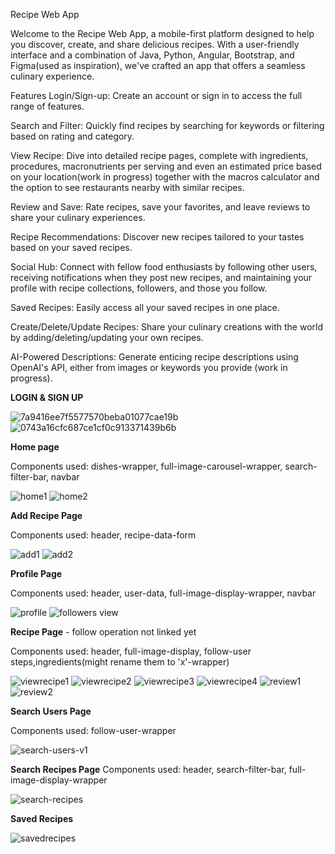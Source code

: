 Recipe Web App


Welcome to the Recipe Web App, a mobile-first platform designed to help you discover, create, and share delicious recipes. With a user-friendly interface and a combination of Java, Python, Angular, Bootstrap, and Figma(used as inspiration), we've crafted an app that offers a seamless culinary experience.

Features
Login/Sign-up: Create an account or sign in to access the full range of features.

Search and Filter: Quickly find recipes by searching for keywords or filtering based on rating and category.

View Recipe: Dive into detailed recipe pages, complete with ingredients, procedures, macronutrients per serving and even an estimated price based on your location(work in progress) together with the macros calculator and the option to see restaurants nearby with similar recipes.

Review and Save: Rate recipes, save your favorites, and leave reviews to share your culinary experiences.

Recipe Recommendations: Discover new recipes tailored to your tastes based on your saved recipes.

Social Hub: Connect with fellow food enthusiasts by following other users, receiving notifications when they post new recipes, and maintaining your profile with recipe collections, followers, and those you follow.

Saved Recipes: Easily access all your saved recipes in one place.

Create/Delete/Update Recipes: Share your culinary creations with the world by adding/deleting/updating your own recipes.

AI-Powered Descriptions: Generate enticing recipe descriptions using OpenAI's API, either from images or keywords you provide (work in progress).

**LOGIN & SIGN UP**

![7a9416ee7f5577570beba01077cae19b](https://github.com/lupandrei/recipeAppFrontend/assets/126556183/80c9a07f-c380-4311-a54c-0eab7611f785)
![0743a16cfc687ce1cf0c913371439b6b](https://github.com/lupandrei/recipeAppFrontend/assets/126556183/a3ed8250-cabb-4258-a421-2d28b38ebc69)


**Home page**

Components used: dishes-wrapper, full-image-carousel-wrapper, search-filter-bar, navbar

![home1](https://github.com/lupandrei/recipeAppFrontend/assets/126556183/f798bd50-82a5-4b32-a7e8-020113ebdf03)
![home2](https://github.com/lupandrei/recipeAppFrontend/assets/126556183/bed1c3cd-6834-43ed-8806-611da3a215a5)


**Add Recipe Page**

Components used: header, recipe-data-form 

![add1](https://github.com/lupandrei/recipeAppFrontend/assets/126556183/1d2dbf39-ac69-47f2-8fbf-465994dba46a)
![add2](https://github.com/lupandrei/recipeAppFrontend/assets/126556183/02a99f5c-0771-4b2c-a550-2bac44e7a518)

**Profile Page**

Components used: header, user-data, full-image-display-wrapper, navbar

![profile](https://github.com/lupandrei/recipeAppFrontend/assets/126556183/0c7985cc-a9da-4d90-b1b5-f4ae9f596e77)
![followers view](https://github.com/lupandrei/recipeAppBackend/assets/126556183/8215e39d-52a5-4070-9431-0ea8414bc4f7)

**Recipe Page** - follow operation not linked yet

Components used: header, full-image-display, follow-user steps,ingredients(might rename them to 'x'-wrapper) 

![viewrecipe1](https://github.com/lupandrei/recipeAppBackend/assets/126556183/baa0d3dc-dac8-41af-a322-7ad5b7b30f16)
![viewrecipe2](https://github.com/lupandrei/recipeAppBackend/assets/126556183/e3e6edef-55d6-48cb-aa47-546af2878cd6)
![viewrecipe3](https://github.com/lupandrei/recipeAppBackend/assets/126556183/040f52fa-2b3d-4118-9184-43502321392d)
![viewrecipe4](https://github.com/lupandrei/recipeAppBackend/assets/126556183/3d291c91-70dc-468d-a6bc-eef94ecefd4a)
![review1](https://github.com/lupandrei/recipeAppBackend/assets/126556183/dae24694-637c-4247-816a-4acb09a0ef0f)
![review2](https://github.com/lupandrei/recipeAppBackend/assets/126556183/23987bf0-f90f-468c-bb54-5bcbc0984619)

**Search Users Page**

Components used: follow-user-wrapper

![search-users-v1](https://github.com/lupandrei/recipeAppFrontend/assets/126556183/6859327c-9bb0-4e9a-834d-b0b3f6354932)

**Search Recipes Page**
Components used: header, search-filter-bar, full-image-display-wrapper

![search-recipes](https://github.com/lupandrei/recipeAppFrontend/assets/126556183/59b75f35-65dc-4531-9cb5-c1061c273bcb)

**Saved Recipes**

![savedrecipes](https://github.com/lupandrei/recipeAppBackend/assets/126556183/ebc4081c-e290-462c-b25f-d112d5fc53b3)

